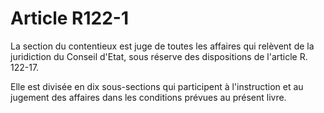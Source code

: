 # Article R122-1

La section du contentieux est juge de toutes les affaires qui relèvent de la juridiction du Conseil d'Etat, sous réserve des dispositions de l'article R. 122-17.

Elle est divisée en dix sous-sections qui participent à l'instruction et au jugement des affaires dans les conditions prévues au présent livre.
